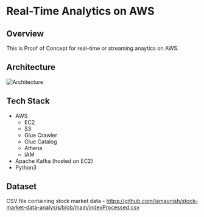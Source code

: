 # Real-Time Analytics on AWS

## Overview 

This is Proof of Concept for real-time or streaming anaytics on AWS. 

## Architecture

![Architecture](https://github.com/iamavnish/stock-market-data-analysis/assets/13760927/5ba38201-3c3e-4fbd-8ff1-c5f9da943146)

## Tech Stack

- AWS
  - EC2
  - S3
  - Glue Crawler
  - Glue Catalog
  - Athena
  - IAM
- Apache Kafka (hosted on EC2)
- Python3

## Dataset

CSV file containing stock market data -
https://github.com/iamavnish/stock-market-data-analysis/blob/main/indexProcessed.csv
